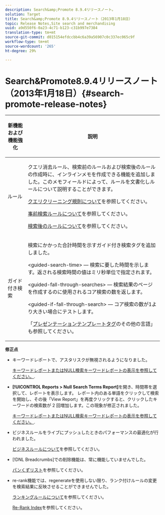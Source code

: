 ```yaml
---
description: Search&amp;Promote 8.9.4リリースノート。
solution: Target
title: Search&amp;Promote 8.9.4リリースノート（2013年1月18日）
topic: Release Notes,Site search and merchandising
uuid: a9d550f6-0a23-4c71-b123-c31b997e7384
translation-type: tm+mt
source-git-commit: d015154efdccbb4c6a39a56907c0c337ec065c9f
workflow-type: tm+mt
source-wordcount: '265'
ht-degree: 29%

---
```



# Search&amp;Promote8.9.4リリースノート（2013年1月18日）{#search-promote-release-notes}

<table> 
 <thead> 
  <tr> 
   <th colname="col1" class="entry"> <p>新機能および機能強化 </p> </th> 
   <th colname="col2" class="entry"> <p>説明 </p> </th> 
  </tr> 
 </thead>
 <tbody> 
  <tr> 
   <td colname="col1"> <p>ルール </p> </td> 
   <td colname="col2"> <p> クエリ消去ルール、検索前のルールおよび検索後のルールの作成時に、インラインメモを作成できる機能を追加しました。このメモフィールドによって、ルールを文書化しルールについて説明することができます。 </p> <p><a href="../c-about-rules-menu/c-about-query-cleaning-rules.md#concept_17F3CDDC3C8A4128AF092A82B777B86C" format="dita" scope="local">クエリクリーニング規則について</a>を参照してください。 </p> <p><a href="../c-about-rules-menu/c-about-pre-search-rules.md#concept_5BF84BB6FACB4645BA9CB7496A01CD1F" format="dita" scope="local">事前検索ルールについて</a>を参照してください。 </p> <p><a href="../c-about-rules-menu/c-about-post-search-rules.md#concept_AF6ADFCC0ADF4A788003964939917FDE" format="dita" scope="local">検索後のルールについて</a>を参照してください。 </p> </td> 
  </tr> 
  <tr> 
   <td colname="col1"> <p>ガイド付き検索 </p> </td> 
   <td colname="col2"> <p> 検索にかかった合計時間を示すガイド付き検索タグを追加しました。 </p> <p> <span class="codeph"> &lt;guided-search-time&gt;</span>  — 検索に要した時間を示します。返される検索時間の値はミリ秒単位で指定されます。 </p> <p> <span class="codeph"> &lt;guided-fall-through-searches&gt;</span>  — 検索結果のページを作成するのに使用されるコア検索の数を返します。 </p> <p> <span class="codeph"> &lt;guided-if-fall-through-search&gt;</span>  — コア検索の数が1より大きい場合にテストします。 </p> <p>「<a href="../c-appendices/c-templates.md#reference_F1BBF616BCEC4AD7B2548ECD3CA74C64" format="dita" scope="local">プレゼンテーションテンプレートタグ</a>のその他の言語」も参照してください。 </p> </td> 
  </tr> 
 </tbody> 
</table>

**修正点**

* キーワードレポートで、アスタリスクが無視されるようになりました。

   [キーワードレポートまたはNULL検索キーワードレポートの表示を参照してください。](../c-about-reports-menu/c-about-reports-menu.md#task_53B7ED1582DD4B0E8376546A7AFC789A).

* **[!UICONTROL Reports > Null Search Terms Report]**&#x200B;を開き、時間帯を選択して、レポートを表示します。 レポート内のある単語をクリックして検索を開始し、その後「View Report」を再度クリックすると、クリックしたキーワードの検索数が 2 回増加します。この現象が修正されました。

   [キーワードレポートまたはNULL検索キーワードレポートの表示を参照してください。](../c-about-reports-menu/c-about-reports-menu.md#task_53B7ED1582DD4B0E8376546A7AFC789A).

* ビジネスルールをライブにプッシュしたときのパフォーマンスの最適化が行われました。

   [ビジネスルールについて](../c-about-rules-menu/c-about-business-rules.md#concept_2A93D76216754D3D8412CDEA00BD26BD)を参照してください。

* [!DNL Breadcrumbs]での削除機能は、常に機能していませんでした。

   [パンくずリスト](../c-about-design-menu/c-about-breadcrumbs.md#concept_FB8A943C594A4A1593B118141DA61F03)を参照してください。

* re-rank機能では、regenerateを使用しない限り、ランク付けルールの変更を検索結果に反映させることができませんでした。

   [ランキングルールについて](../c-about-rules-menu/c-about-ranking-rules.md#concept_F555C076759B4E81B925441CFE707397)を参照してください。

   [Re-Rank Index](../c-about-index-menu/c-about-re-rank-index.md#concept_147B0A9FCD51451787DA898E06F7C692)を参照してください。

